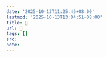 ```yaml
---
date: '2025-10-13T11:25:46+08:00'
lastmod: '2025-10-13T13:04:51+08:00'
title: 󰉡
url: 󰉡
tags: []
src:
note:
---
```

